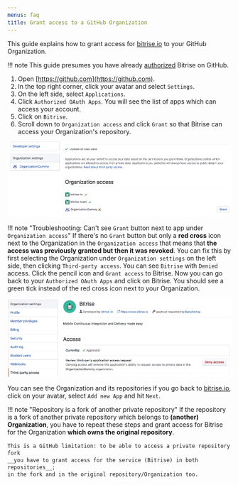 ```yaml
---
menus: faq
title: Grant access to a GitHub Organization
---
```

This guide explains how to grant access for [bitrise.io](https://www.bitrise.io/) to your GitHub Organization.

!!! note
    This guide presumes you have already [authorized](https://help.github.com/articles/authorizing-oauth-apps/) Bitrise on GitHub.

1. Open [https://github.com](https://github.com).
2. In the top right corner, click your avatar and select `Settings`.
4. On the left side, select `Applications`.
5. Click `Authorized OAuth Apps`. You will see the list of apps which can access your account.
6. Click on `Bitrise`.
6. Scroll down to `Organization access` and click `Grant` so that Bitrise can access your Organization's repository.

  ![Screenshot](/img/faq/grant-org-access.jpg)

!!! note "Troubleshooting: Can't see `Grant` button next to app under `Organization access`"
    If there's no `Grant` button but only a __red cross__ icon next to the Organization in the `Organization access` that means that __the access was previously granted but then it was revoked__. You can fix this by first selecting the Organization under `Organization settings` on the left side, then clicking `Third-party access`. You can see `Bitrise` with `Denied` access. Click the pencil icon and `Grant access` to Bitrise. Now you can go back to your `Authorized OAuth Apps` and click on Bitrise. You should see a green tick instead of the red cross icon next to your Organization.

  ![Screenshot](/img/faq/third-party-access.jpg)

You can see the Organization and its repositories if you go back to [bitrise.io](https://www.bitrise.io), click on your avatar, select `Add new App` and hit `Next`.

!!! note "Repository is a fork of another private repository"
    If the repository is a fork of another private repository which belongs to **(another) Organization**, you have to repeat these steps and grant access for Bitrise for the Organization __which owns the original repository__.

    This is a GitHub limitation: to be able to access a private repository fork
    __you have to grant access for the service (Bitrise) in both repositories__;
    in the fork and in the original repository/Organization too.
